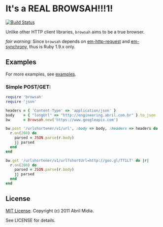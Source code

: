 # It's a REAL BROWSAH!!!1!
[![Build Status](https://secure.travis-ci.org/abril/browsah.png)](http://travis-ci.org/abril/browsah)

Unlike other HTTP client libraries, `browsah` aims to be a true browser.

*fair warning*: Since `browsah` depends on [em-http-request](http://rubygems.org/gems/em-http-request) and [em-synchrony](http://rubygems.org/gems/em-synchrony), thus is Ruby 1.9.x only.

## Examples
For more examples, see [examples](https://github.com/abril/browsah/tree/master/examples).

### Simple POST/GET:

```ruby
require 'browsah'
require 'json'

headers = { 'Content-Type' => 'application/json' }
body    = { "longUrl" => "http://engineering.abril.com.br" }.to_json
bw      = Browsah.new('https://www.googleapis.com')

bw.post '/urlshortener/v1/url', :body => body, :headers => headers do |r|
  r.on(200) do
    parsed = JSON.parse(r.body)
    jj parsed
  end
end

bw.get '/urlshortener/v1/url?shortUrl=http://goo.gl/TT1LT' do |r|
  r.on(200) do
    parsed = JSON.parse(r.body)
    jj parsed
  end
end
```

## License
[MIT License](http://opensource.org/licenses/MIT). Copyright (c) 2011 Abril Midia.

See LICENSE for details.
